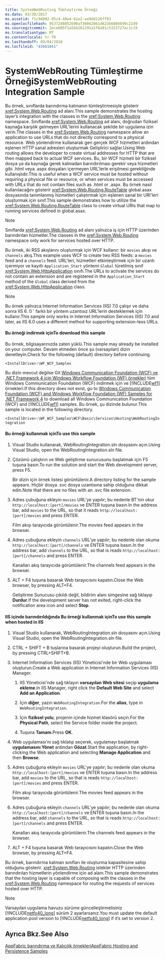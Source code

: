 ```yaml
---
title: SystemWebRouting Tümleştirme Örneği
ms.date: 03/30/2017
ms.assetid: f1c94802-95c4-49e4-b1e2-ee9dd126ff93
ms.openlocfilehash: 95372d6052690af30042061d623b6004699c21d9
ms.sourcegitcommit: 2eceb05f1a5bb261291a1f6a91c5153727ac1c19
ms.translationtype: MT
ms.contentlocale: tr-TR
ms.lasthandoff: 09/04/2018
ms.locfileid: "43661041"
---
```

# <a name="systemwebrouting-integration-sample"></a><span data-ttu-id="e1477-102">SystemWebRouting Tümleştirme Örneği</span><span class="sxs-lookup"><span data-stu-id="e1477-102">SystemWebRouting Integration Sample</span></span>
<span data-ttu-id="e1477-103">Bu örnek, sınıflarda barındırma katmanın tümleştirmesiyle gösterir <xref:System.Web.Routing> ad alanı.</span><span class="sxs-lookup"><span data-stu-id="e1477-103">This sample demonstrates the hosting layer’s integration with the classes in the <xref:System.Web.Routing> namespace.</span></span> <span data-ttu-id="e1477-104">Sınıflarda <xref:System.Web.Routing> ad alanı, doğrudan fiziksel kaynağa karşılık gelmeyen URL'lerini kullanacak şekilde bir uygulama izin verin.</span><span class="sxs-lookup"><span data-stu-id="e1477-104">The classes in the <xref:System.Web.Routing> namespace allow an application to use URLs that do not directly correspond to a physical resource.</span></span> <span data-ttu-id="e1477-105">Web yönlendirme kullanarak geri gerçek WCF hizmetleri ardından eşlenen HTTP sanal adresleri oluşturmak Geliştirici sağlar.</span><span class="sxs-lookup"><span data-stu-id="e1477-105">Using Web routing allows the developer to create virtual addresses for HTTP that are then mapped back to actual WCF services.</span></span> <span data-ttu-id="e1477-106">Bu, bir WCF hizmeti bir fiziksel dosya ya da kaynağa gerek kalmadan barındırılması gerekir veya hizmetleri gibi .html veya .aspx dosyaları içermeyen URL'lerle erişilmesi gerektiğinde kullanışlıdır.</span><span class="sxs-lookup"><span data-stu-id="e1477-106">This is useful when a WCF service must be hosted without requiring a physical file or resource, or when services must be accessed with URLs that do not contain files such as .html or .aspx.</span></span> <span data-ttu-id="e1477-107">Bu örnek nasıl kullanılacağını gösterir <xref:System.Web.Routing.RouteTable> global.asax dosyasında tanımlanmış hizmetleri çalıştırmak için eşlenen sanal bir URI'leri oluşturmak için sınıf.</span><span class="sxs-lookup"><span data-stu-id="e1477-107">This sample demonstrates how to utilize the <xref:System.Web.Routing.RouteTable> class to create virtual URIs that map to running services defined in global.asax.</span></span> 

> [!NOTE]
>  <span data-ttu-id="e1477-108">Sınıflarda <xref:System.Web.Routing> ad alanı yalnızca iş için HTTP üzerinden barındırılan hizmetler.</span><span class="sxs-lookup"><span data-stu-id="e1477-108">The classes in the <xref:System.Web.Routing> namespace only work for services hosted over HTTP.</span></span>  
  
<span data-ttu-id="e1477-109">Bu örnek, iki RSS akışlarını oluşturmak için WCF kullanır: bir `movies` akışı ve `channels` akış.</span><span class="sxs-lookup"><span data-stu-id="e1477-109">This example uses WCF to create two RSS feeds: a `movies` feed and a `channels` feed.</span></span> <span data-ttu-id="e1477-110">URL'leri, hizmetleri etkinleştirmek için bir uzantı içermiyor ve kayıtlı `Application_Start` yöntemi `Global` türetilmiş sınıf <xref:System.Web.HttpApplication> sınıfı.</span><span class="sxs-lookup"><span data-stu-id="e1477-110">The URLs to activate the services do not contain an extension and are registered in the `Application_Start` method of the `Global` class derived from the <xref:System.Web.HttpApplication> class.</span></span>  
  
> [!NOTE]
>  <span data-ttu-id="e1477-111">Bu örnek yalnızca Internet Information Services (IIS) 7.0 çalışır ve daha sonra IIS 6. 0 ' farklı bir yöntem uzantısız URL'lerin desteklemek için kullanır.</span><span class="sxs-lookup"><span data-stu-id="e1477-111">This sample only works in Internet Information Services (IIS) 7.0 and later, as IIS 6.0 uses a different method for supporting extension-less URLs.</span></span>  

#### <a name="to-download-this-sample"></a><span data-ttu-id="e1477-112">Bu örneği indirmek için</span><span class="sxs-lookup"><span data-stu-id="e1477-112">To download this sample</span></span>
  
<span data-ttu-id="e1477-113">Bu örnek, bilgisayarınızda zaten yüklü.</span><span class="sxs-lookup"><span data-stu-id="e1477-113">This sample may already be installed on your computer.</span></span> <span data-ttu-id="e1477-114">Devam etmeden önce şu (varsayılan) dizin denetleyin.</span><span class="sxs-lookup"><span data-stu-id="e1477-114">Check for the following (default) directory before continuing.</span></span>  
   
`<InstallDrive>:\WF_WCF_Samples`  
   
 <span data-ttu-id="e1477-115">Bu dizin mevcut değilse Git [Windows Communication Foundation (WCF) ve .NET Framework 4 için Windows Workflow Foundation (WF) örnekleri](https://go.microsoft.com/fwlink/?LinkId=150780) tüm Windows Communication Foundation (WCF) indirmek için ve [!INCLUDE[wf1](../../../../includes/wf1-md.md)] örnekleri.</span><span class="sxs-lookup"><span data-stu-id="e1477-115">If this directory does not exist, go to [Windows Communication Foundation (WCF) and Windows Workflow Foundation (WF) Samples for .NET Framework 4](https://go.microsoft.com/fwlink/?LinkId=150780) to download all Windows Communication Foundation (WCF) and [!INCLUDE[wf1](../../../../includes/wf1-md.md)] samples.</span></span> <span data-ttu-id="e1477-116">Bu örnek, şu dizinde bulunur.</span><span class="sxs-lookup"><span data-stu-id="e1477-116">This sample is located in the following directory.</span></span>  
   
`<InstallDrive>:\WF_WCF_Samples\WCF\Basic\Services\Hosting\WebRoutingIntegration`  
  
#### <a name="to-use-this-sample"></a><span data-ttu-id="e1477-117">Bu örneği kullanmak için</span><span class="sxs-lookup"><span data-stu-id="e1477-117">To use this sample</span></span>  
  
1.  <span data-ttu-id="e1477-118">Visual Studio kullanarak, WebRoutingIntegration.sln dosyasını açın.</span><span class="sxs-lookup"><span data-stu-id="e1477-118">Using Visual Studio, open the WebRoutingIntegration.sln file.</span></span>  
  
2.  <span data-ttu-id="e1477-119">Çözümü çalıştırın ve Web geliştirme sunucusunu başlatmak için F5 tuşuna basın.</span><span class="sxs-lookup"><span data-stu-id="e1477-119">To run the solution and start the Web development server, press F5.</span></span>  
  
     <span data-ttu-id="e1477-120">Bir dizin için örnek listesi görüntülenir.</span><span class="sxs-lookup"><span data-stu-id="e1477-120">A directory listing for the sample appears.</span></span> <span data-ttu-id="e1477-121">Hiçbir dosya .svc dosya uzantısına sahip olduğuna dikkat edin.</span><span class="sxs-lookup"><span data-stu-id="e1477-121">Note that there are no files with an .svc file extension.</span></span>  
  
3.  <span data-ttu-id="e1477-122">Adres çubuğuna ekleyin `movies` URL'ye yapılır; bu nedenle BT'nin okur `http://localhost:[port]/movies` ve ENTER tuşuna basın.</span><span class="sxs-lookup"><span data-stu-id="e1477-122">In the address bar, add `movies` to the URL, so that it reads `http://localhost:[port]/movies` and press ENTER.</span></span>  
  
     <span data-ttu-id="e1477-123">Film akışı tarayıcıda görüntülenir.</span><span class="sxs-lookup"><span data-stu-id="e1477-123">The movies feed appears in the browser.</span></span>  
  
4.  <span data-ttu-id="e1477-124">Adres çubuğuna ekleyin `channels` URL'ye yapılır; bu nedenle olan okuma `http://localhost:[port]/channels` ve ENTER tuşuna basın.</span><span class="sxs-lookup"><span data-stu-id="e1477-124">In the address bar, add `channels` to the URL, so that is reads `http://localhost:[port]/channels` and press ENTER.</span></span>  
  
     <span data-ttu-id="e1477-125">Kanalları akış tarayıcıda görüntülenir.</span><span class="sxs-lookup"><span data-stu-id="e1477-125">The channels feed appears in the browser.</span></span>  
  
5.  <span data-ttu-id="e1477-126">ALT + F4 tuşuna basarak Web tarayıcısını kapatın.</span><span class="sxs-lookup"><span data-stu-id="e1477-126">Close the Web browser, by pressing ALT+F4.</span></span>  
  
     <span data-ttu-id="e1477-127">Geliştirme Sunucusu çıkıldı değil, bildirim alanı simgesine sağ tıklayıp **Durdur**.</span><span class="sxs-lookup"><span data-stu-id="e1477-127">If the development server has not exited, right-click the notification area icon and select **Stop**.</span></span>  
  
#### <a name="to-use-this-sample-when-hosted-in-iis"></a><span data-ttu-id="e1477-128">IIS içinde barındırıldığında Bu örneği kullanmak için</span><span class="sxs-lookup"><span data-stu-id="e1477-128">To use this sample when hosted in IIS</span></span>  
  
1.  <span data-ttu-id="e1477-129">Visual Studio kullanarak, WebRoutingIntegration.sln dosyasını açın.</span><span class="sxs-lookup"><span data-stu-id="e1477-129">Using Visual Studio, open the WebRoutingIntegration.sln file.</span></span>  
  
2.  <span data-ttu-id="e1477-130">CTRL + SHIFT + B tuşlarına basarak projeyi oluşturun.</span><span class="sxs-lookup"><span data-stu-id="e1477-130">Build the project, by pressing CTRL+SHIFT+B.</span></span>  
  
3.  <span data-ttu-id="e1477-131">Internet Information Services (IIS) Yöneticisi'nde bir Web uygulaması oluşturun.</span><span class="sxs-lookup"><span data-stu-id="e1477-131">Create a Web application in Internet Information Services (IIS) Manager.</span></span>  
  
    1.  <span data-ttu-id="e1477-132">IIS Yöneticisi'nde sağ tıklayın **varsayılan Web sitesi** seçip **uygulama ekleme**.</span><span class="sxs-lookup"><span data-stu-id="e1477-132">In IIS Manager, right click the **Default Web Site** and select **Add an Application**.</span></span>  
  
    2.  <span data-ttu-id="e1477-133">İçin **diğer**, yazın `WebRoutingIntegration`.</span><span class="sxs-lookup"><span data-stu-id="e1477-133">For the **alias**, type in `WebRoutingIntegration`.</span></span>  
  
    3.  <span data-ttu-id="e1477-134">İçin **fiziksel yolu**, projenin içinde hizmet klasörü seçin.</span><span class="sxs-lookup"><span data-stu-id="e1477-134">For the **Physical Path**, select the Service folder inside the project.</span></span>  
  
    4.  <span data-ttu-id="e1477-135">Tuşuna **Tamam**.</span><span class="sxs-lookup"><span data-stu-id="e1477-135">Press **OK**.</span></span>  
  
4.  <span data-ttu-id="e1477-136">Web uygulaması'nı sağ tıklatıp seçerek, uygulamayı başlatmak **uygulamasını Yönet** ardından **Gözat**.</span><span class="sxs-lookup"><span data-stu-id="e1477-136">Start the application, by right-clicking the Web application and selecting **Manage Application** and then **Browse**.</span></span>  
  
5.  <span data-ttu-id="e1477-137">Adres çubuğuna ekleyin `movies` URL'ye yapılır; bu nedenle olan okuma `http://localhost:[port]/movies` ve ENTER tuşuna basın.</span><span class="sxs-lookup"><span data-stu-id="e1477-137">In the address bar, add `movies` to the URL, so that is reads `http://localhost:[port]/movies` and press ENTER.</span></span>  
  
     <span data-ttu-id="e1477-138">Film akışı tarayıcıda görüntülenir.</span><span class="sxs-lookup"><span data-stu-id="e1477-138">The movies feed appears in the browser.</span></span>  
  
6.  <span data-ttu-id="e1477-139">Adres çubuğuna ekleyin `channels` URL'ye yapılır; bu nedenle olan okuma `http://localhost:[port]/channels` ve ENTER tuşuna basın.</span><span class="sxs-lookup"><span data-stu-id="e1477-139">In the address bar, add `channels` to the URL, so that is reads `http://localhost:[port]/channels` and press ENTER.</span></span>  
  
     <span data-ttu-id="e1477-140">Kanalları akış tarayıcıda görüntülenir.</span><span class="sxs-lookup"><span data-stu-id="e1477-140">The channels feed appears in the browser.</span></span>  
  
7.  <span data-ttu-id="e1477-141">ALT + F4 tuşuna basarak Web tarayıcısını kapatın.</span><span class="sxs-lookup"><span data-stu-id="e1477-141">Close the Web browser, by pressing ALT+F4.</span></span>  
  
 <span data-ttu-id="e1477-142">Bu örnek, barındırma katman sınıfları ile oluşturma kapasitesine sahip olduğunu gösterir. <xref:System.Web.Routing> istekler HTTP üzerinden barındırılan hizmetlerin yönlendirme için ad alanı.</span><span class="sxs-lookup"><span data-stu-id="e1477-142">This sample demonstrates that the hosting layer is capable of composing with the classes in the <xref:System.Web.Routing> namespace for routing the requests of services hosted over HTTP.</span></span>  
  
> [!NOTE]
>  <span data-ttu-id="e1477-143">Varsayılan uygulama havuzu sürüme güncelleştirmelisiniz [!INCLUDE[netfx40_long](../../../../includes/netfx40-long-md.md)] sürüm 2 ayarlarsanız.</span><span class="sxs-lookup"><span data-stu-id="e1477-143">You must update the default application pool version to [!INCLUDE[netfx40_long](../../../../includes/netfx40-long-md.md)] if it’s set to version 2.</span></span>  
  
## <a name="see-also"></a><span data-ttu-id="e1477-144">Ayrıca Bkz.</span><span class="sxs-lookup"><span data-stu-id="e1477-144">See Also</span></span>  
 [<span data-ttu-id="e1477-145">AppFabric barındırma ve Kalıcılık örnekleri</span><span class="sxs-lookup"><span data-stu-id="e1477-145">AppFabric Hosting and Persistence Samples</span></span>](https://go.microsoft.com/fwlink/?LinkId=193961)

